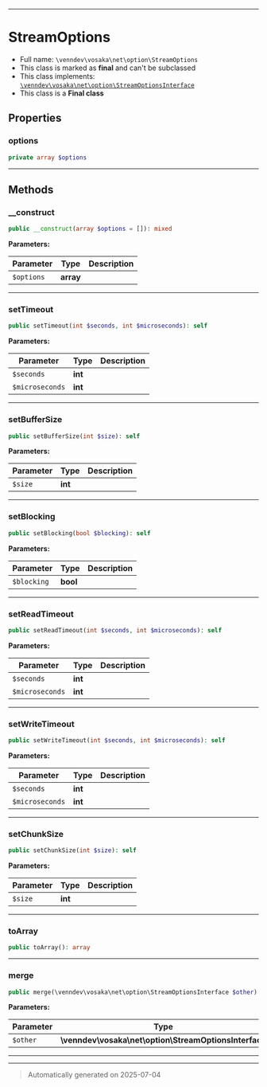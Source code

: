 ***

# StreamOptions





* Full name: `\venndev\vosaka\net\option\StreamOptions`
* This class is marked as **final** and can't be subclassed
* This class implements:
[`\venndev\vosaka\net\option\StreamOptionsInterface`](./StreamOptionsInterface.md)
* This class is a **Final class**



## Properties


### options



```php
private array $options
```






***

## Methods


### __construct



```php
public __construct(array $options = []): mixed
```








**Parameters:**

| Parameter | Type | Description |
|-----------|------|-------------|
| `$options` | **array** |  |





***

### setTimeout



```php
public setTimeout(int $seconds, int $microseconds): self
```








**Parameters:**

| Parameter | Type | Description |
|-----------|------|-------------|
| `$seconds` | **int** |  |
| `$microseconds` | **int** |  |





***

### setBufferSize



```php
public setBufferSize(int $size): self
```








**Parameters:**

| Parameter | Type | Description |
|-----------|------|-------------|
| `$size` | **int** |  |





***

### setBlocking



```php
public setBlocking(bool $blocking): self
```








**Parameters:**

| Parameter | Type | Description |
|-----------|------|-------------|
| `$blocking` | **bool** |  |





***

### setReadTimeout



```php
public setReadTimeout(int $seconds, int $microseconds): self
```








**Parameters:**

| Parameter | Type | Description |
|-----------|------|-------------|
| `$seconds` | **int** |  |
| `$microseconds` | **int** |  |





***

### setWriteTimeout



```php
public setWriteTimeout(int $seconds, int $microseconds): self
```








**Parameters:**

| Parameter | Type | Description |
|-----------|------|-------------|
| `$seconds` | **int** |  |
| `$microseconds` | **int** |  |





***

### setChunkSize



```php
public setChunkSize(int $size): self
```








**Parameters:**

| Parameter | Type | Description |
|-----------|------|-------------|
| `$size` | **int** |  |





***

### toArray



```php
public toArray(): array
```












***

### merge



```php
public merge(\venndev\vosaka\net\option\StreamOptionsInterface $other): self
```








**Parameters:**

| Parameter | Type | Description |
|-----------|------|-------------|
| `$other` | **\venndev\vosaka\net\option\StreamOptionsInterface** |  |





***


***
> Automatically generated on 2025-07-04
